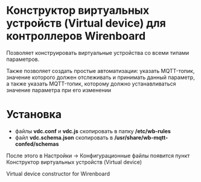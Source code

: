 # Конструктор виртуальных устройств (Virtual device) для контроллеров Wirenboard

Позволяет конструировать виртуальные устройства со всеми типами параметров. 

Также позволяет создать простые автоматизации: указать MQTT-топик, значение которого должен отслеживать и принимать данный параметр, а также указать MQTT-топик, которому должно устанавливаться значение параметра при его изменении

# Установка

* файлы **vdc.conf** и **vdc.js** скопировать в папку **/etc/wb-rules**
* файл **vdc.schema.json** скопировать в **/usr/share/wb-mqtt-confed/schemas**

После этого в Настройки -> Конфигурационные файлы появится пункт Конструктор виртуальных устройств (Virtual device)

Virtual device constructor for Wirenboard

